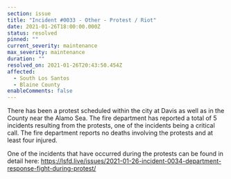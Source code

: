 ```yaml
---
section: issue
title: "Incident #0033 - Other - Protest / Riot"
date: 2021-01-26T18:00:00.000Z
status: resolved
pinned: ""
current_severity: maintenance
max_severity: maintenance
duration: ""
resolved_on: 2021-01-26T20:43:50.454Z
affected:
  - South Los Santos
  - Blaine County
enableComments: false
---
```

There has been a protest scheduled within the city at Davis as well as in the County near the Alamo Sea. The fire department has reported a total of 5 incidents resulting from the protests, one of the incidents being a critical call. The fire department reports no deaths involving the protests and at least four injured.

One of the incidents that have occurred during the protests can be found in detail here: <https://lsfd.live/issues/2021-01-26-incident-0034-department-response-fight-during-protest/>